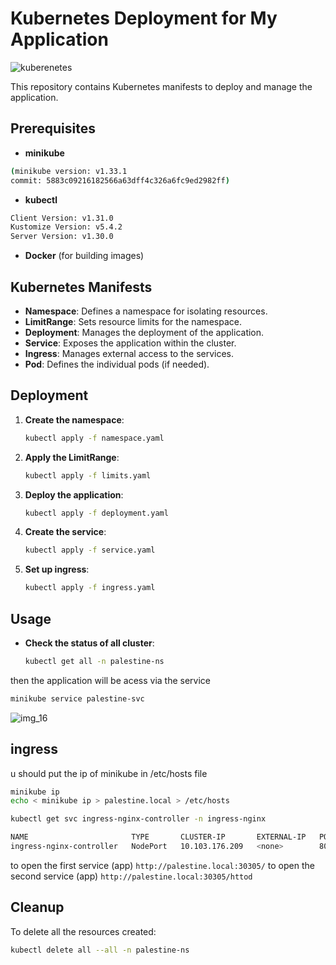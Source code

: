 # Kubernetes Deployment for My Application

![kuberenetes](https://github.com/user-attachments/assets/0a763809-e01b-4854-821f-1498be63cc75)

This repository contains Kubernetes manifests to deploy and manage the application.

## Prerequisites

- **minikube** 
```bash
(minikube version: v1.33.1
commit: 5883c09216182566a63dff4c326a6fc9ed2982ff) 
```
- **kubectl** 
```bash
Client Version: v1.31.0
Kustomize Version: v5.4.2
Server Version: v1.30.0
```
- **Docker** (for building images)

## Kubernetes Manifests

- **Namespace**: Defines a namespace for isolating resources.
- **LimitRange**: Sets resource limits for the namespace.
- **Deployment**: Manages the deployment of the application.
- **Service**: Exposes the application within the cluster.
- **Ingress**: Manages external access to the services.
- **Pod**: Defines the individual pods (if needed).

## Deployment

1. **Create the namespace**:
    ```bash
    kubectl apply -f namespace.yaml
    ```

2. **Apply the LimitRange**:
    ```bash
    kubectl apply -f limits.yaml
    ```

3. **Deploy the application**:
    ```bash
    kubectl apply -f deployment.yaml
    ```

4. **Create the service**:
    ```bash
    kubectl apply -f service.yaml
    ```

5. **Set up ingress**:
    ```bash
    kubectl apply -f ingress.yaml
    ```

## Usage

- **Check the status of all cluster**:
    ```bash
    kubectl get all -n palestine-ns
    ```

then the application will be acess via the service 
```bash
minikube service palestine-svc
```

![img_16](https://github.com/user-attachments/assets/31a037fe-4b3f-4f61-bf13-bd0390a6e40d)

## ingress
u should put the ip of minikube in /etc/hosts file 
```bash
minikube ip
echo < minikube ip > palestine.local > /etc/hosts 
```

```bash
kubectl get svc ingress-nginx-controller -n ingress-nginx

NAME                       TYPE       CLUSTER-IP       EXTERNAL-IP   PORT(S)                      AGE
ingress-nginx-controller   NodePort   10.103.176.209   <none>        80:30305/TCP,443:32344/TCP   25m
```
to open the first service (app) `http://palestine.local:30305/`
to open the second service (app) `http://palestine.local:30305/httod`

## Cleanup

To delete all the resources created:

```bash
kubectl delete all --all -n palestine-ns
```
